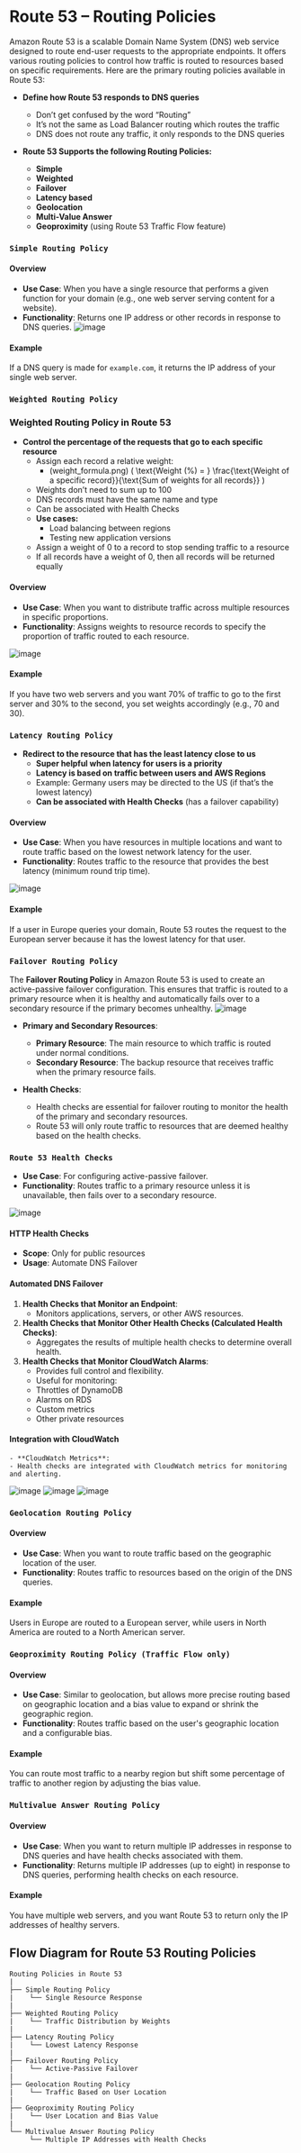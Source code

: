 # Route 53 – Routing Policies

Amazon Route 53 is a scalable Domain Name System (DNS) web service designed to route end-user requests to the appropriate endpoints. It offers various routing policies to control how traffic is routed to resources based on specific requirements. Here are the primary routing policies available in Route 53:

- **Define how Route 53 responds to DNS queries**
  - Don’t get confused by the word “Routing”
  - It’s not the same as Load Balancer routing which routes the traffic
  - DNS does not route any traffic, it only responds to the DNS queries

- **Route 53 Supports the following Routing Policies:**
  - **Simple**
  - **Weighted**
  - **Failover**
  - **Latency based**
  - **Geolocation**
  - **Multi-Value Answer**
  - **Geoproximity** (using Route 53 Traffic Flow feature)

### `Simple Routing Policy`

#### Overview
- **Use Case**: When you have a single resource that performs a given function for your domain (e.g., one web server serving content for a website).
- **Functionality**: Returns one IP address or other records in response to DNS queries.
![image](https://github.com/user-attachments/assets/c3edebfd-a87a-4953-b4b7-3883ab213cde)

#### Example
If a DNS query is made for `example.com`, it returns the IP address of your single web server.


### `Weighted Routing Policy`

### Weighted Routing Policy in Route 53

- **Control the percentage of the requests that go to each specific resource**
  - Assign each record a relative weight:
    - (weight_formula.png) \( \text{Weight (%) = } \frac{\text{Weight of a specific record}}{\text{Sum of weights for all records}} \)
  - Weights don’t need to sum up to 100
  - DNS records must have the same name and type
  - Can be associated with Health Checks
  - **Use cases:**
    - Load balancing between regions
    - Testing new application versions
  - Assign a weight of 0 to a record to stop sending traffic to a resource
  - If all records have a weight of 0, then all records will be returned equally

#### Overview
- **Use Case**: When you want to distribute traffic across multiple resources in specific proportions.
- **Functionality**: Assigns weights to resource records to specify the proportion of traffic routed to each resource.

![image](https://github.com/user-attachments/assets/d7480210-8fa3-41de-818f-084bd42de1c0)

#### Example
If you have two web servers and you want 70% of traffic to go to the first server and 30% to the second, you set weights accordingly (e.g., 70 and 30).

### `Latency Routing Policy`

- **Redirect to the resource that has the least latency close to us**
  - **Super helpful when latency for users is a priority**
  - **Latency is based on traffic between users and AWS Regions**
  - Example: Germany users may be directed to the US (if that’s the lowest latency)
  - **Can be associated with Health Checks** (has a failover capability)
#### Overview
- **Use Case**: When you have resources in multiple locations and want to route traffic based on the lowest network latency for the user.
- **Functionality**: Routes traffic to the resource that provides the best latency (minimum round trip time).

![image](https://github.com/user-attachments/assets/a7e5d606-e965-407c-aa9f-88a3d79404db)

#### Example
If a user in Europe queries your domain, Route 53 routes the request to the European server because it has the lowest latency for that user.

### `Failover Routing Policy`  

The **Failover Routing Policy** in Amazon Route 53 is used to create an active-passive failover configuration. This ensures that traffic is routed to a primary resource when it is healthy and automatically fails over to a secondary resource if the primary becomes unhealthy.
![image](https://github.com/user-attachments/assets/ef0bffe2-6957-4446-8940-830a6cdc283e)

- **Primary and Secondary Resources**:
  - **Primary Resource**: The main resource to which traffic is routed under normal conditions.
  - **Secondary Resource**: The backup resource that receives traffic when the primary resource fails.

- **Health Checks**:
  - Health checks are essential for failover routing to monitor the health of the primary and secondary resources.
  - Route 53 will only route traffic to resources that are deemed healthy based on the health checks.

### `Route 53 Health Checks`
- **Use Case**: For configuring active-passive failover.
- **Functionality**: Routes traffic to a primary resource unless it is unavailable, then fails over to a secondary resource.

![image](https://github.com/user-attachments/assets/ed29651d-05e3-4b1d-9cc4-52440dc3b5cf)
    
#### HTTP Health Checks
    
  - **Scope**: Only for public resources
  - **Usage**: Automate DNS Failover
    
#### Automated DNS Failover
    
   1. **Health Checks that Monitor an Endpoint**:
      - Monitors applications, servers, or other AWS resources.
   2. **Health Checks that Monitor Other Health Checks (Calculated Health Checks)**:
      - Aggregates the results of multiple health checks to determine overall health.
  3. **Health Checks that Monitor CloudWatch Alarms**:
      - Provides full control and flexibility.
      - Useful for monitoring:
      - Throttles of DynamoDB
      - Alarms on RDS
      - Custom metrics
      - Other private resources
#### Integration with CloudWatch
    - **CloudWatch Metrics**:
    - Health checks are integrated with CloudWatch metrics for monitoring and alerting.
![image](https://github.com/user-attachments/assets/e16e5f9c-4df7-48b7-ac47-4f8d9f09070f)
![image](https://github.com/user-attachments/assets/41cc779f-834f-4a4e-8410-f41488c62533)
![image](https://github.com/user-attachments/assets/627562de-02cf-4395-bd11-d3dc7a7dc08b)


### `Geolocation Routing Policy`

#### Overview
- **Use Case**: When you want to route traffic based on the geographic location of the user.
- **Functionality**: Routes traffic to resources based on the origin of the DNS queries.

#### Example
Users in Europe are routed to a European server, while users in North America are routed to a North American server.

### `Geoproximity Routing Policy (Traffic Flow only)`

#### Overview
- **Use Case**: Similar to geolocation, but allows more precise routing based on geographic location and a bias value to expand or shrink the geographic region.
- **Functionality**: Routes traffic based on the user's geographic location and a configurable bias.

#### Example
You can route most traffic to a nearby region but shift some percentage of traffic to another region by adjusting the bias value.

### `Multivalue Answer Routing Policy`

#### Overview
- **Use Case**: When you want to return multiple IP addresses in response to DNS queries and have health checks associated with them.
- **Functionality**: Returns multiple IP addresses (up to eight) in response to DNS queries, performing health checks on each resource.

#### Example
You have multiple web servers, and you want Route 53 to return only the IP addresses of healthy servers.

## Flow Diagram for Route 53 Routing Policies

```plaintext
Routing Policies in Route 53
|
├── Simple Routing Policy
|    └── Single Resource Response
|
├── Weighted Routing Policy
|    └── Traffic Distribution by Weights
|
├── Latency Routing Policy
|    └── Lowest Latency Response
|
├── Failover Routing Policy
|    └── Active-Passive Failover
|
├── Geolocation Routing Policy
|    └── Traffic Based on User Location
|
├── Geoproximity Routing Policy
|    └── User Location and Bias Value
|
└── Multivalue Answer Routing Policy
     └── Multiple IP Addresses with Health Checks
```
